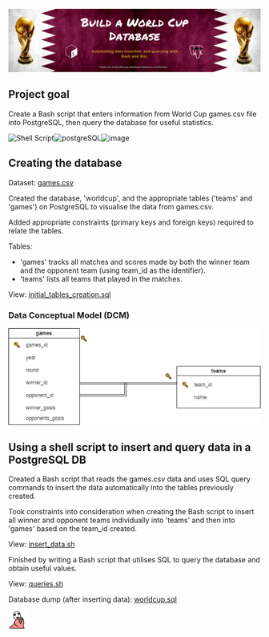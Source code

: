 


![Qatar_2022_banner](https://github.com/z-bj/fifa_world_cup_DB/blob/master/assets_fwc_db/fifa_world_cup_db.png)




## Project goal
Create a Bash script that enters information from World Cup games.csv file into PostgreSQL, then query the database for useful statistics.

![Shell Script](https://img.shields.io/badge/shell_script-%23121011.svg?style=for-the-badge&logo=gnu-bash&logoColor=white)![postgreSQL](https://camo.githubusercontent.com/281c069a2703e948b536500b9fd808cb4fb2496b3b66741db4013a2c89e91986/68747470733a2f2f696d672e736869656c64732e696f2f62616467652f506f737467726553514c2d3331363139323f7374796c653d666f722d7468652d6261646765266c6f676f3d706f737467726573716c266c6f676f436f6c6f723d7768697465)![image](https://img.shields.io/badge/FIFA-B7312F?style=for-the-badge&logo=fifa&logoColor=white)


## Creating the database

Dataset:  <a href="https://github.com/z-bj/fifa_world_cup_DB/blob/master/games.csv"> games.csv </a>

Created the database, 'worldcup', and the appropriate tables ('teams' and 'games') on PostgreSQL to visualise the data from games.csv.

Added appropriate constraints (primary keys and foreign keys) required to relate the tables.

Tables:
- 'games' tracks all matches and scores made by both the winner team and the opponent team (using team_id as the identifier).
- 'teams' lists all teams that played in the matches.

View: <a href="https://github.com/z-bj/fifa_world_cup_DB/blob/master/initial_state_of_DB.sql"> initial_tables_creation.sql
  </a>

### Data Conceptual Model (DCM)
![worldcup diagram](https://github.com/z-bj/fifa_world_cup_DB/blob/master/assets_fwc_db/FIFA_WORLD_CUP_DCM_DB.jpg)

## Using a shell script to insert and query data in a PostgreSQL DB 
Created a Bash script that reads the games.csv data and uses SQL query commands to insert the data automatically into the tables previously created.

Took constraints into consideration when creating the Bash script to insert all winner and opponent teams individually into 'teams' and then into 'games' based on the team_id created.

View: <a href="https://github.com/z-bj/fifa_world_cup_DB/blob/master/insert_data.sh"> insert_data.sh
  </a>
  
Finished by writing a Bash script that utilises SQL to query the database and obtain useful values.

View: <a href="https://github.com/z-bj/fifa_world_cup_DB/blob/master/queries.sh"> queries.sh
  </a>

Database dump (after inserting data): <a href="https://github.com/z-bj/fifa_world_cup_DB/blob/master/worldcup.sql"> worldcup.sql </a>



<img src="https://github.com/z-bj/fifa_world_cup_DB/blob/master/assets_fwc_db/headingparrot.gif" width="36"> 



